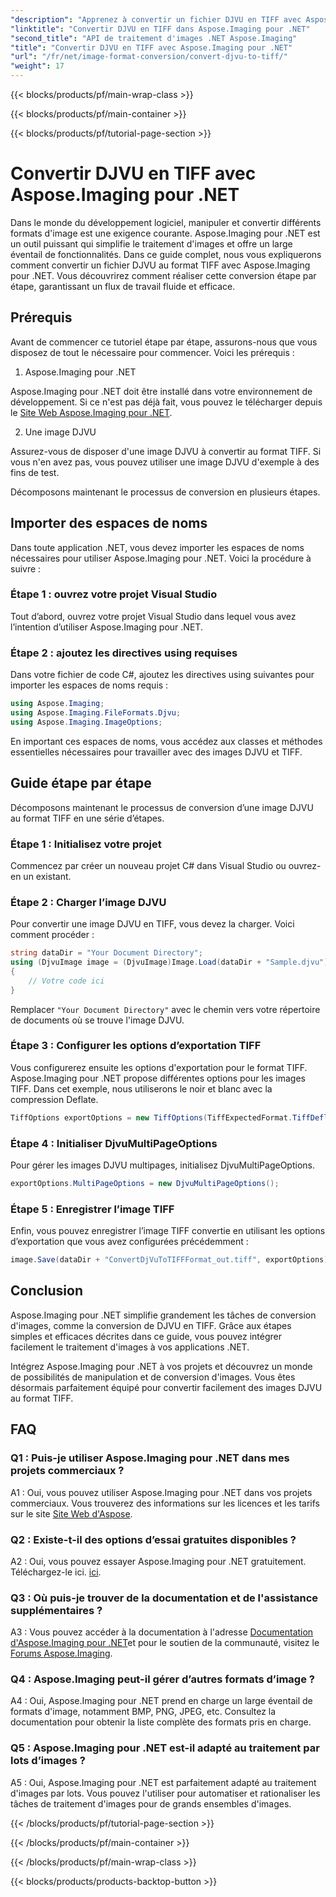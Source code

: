 ```yaml
---
"description": "Apprenez à convertir un fichier DJVU en TIFF avec Aspose.Imaging pour .NET, un outil polyvalent de manipulation d'images. Simplifiez vos tâches de conversion d'images."
"linktitle": "Convertir DJVU en TIFF dans Aspose.Imaging pour .NET"
"second_title": "API de traitement d'images .NET Aspose.Imaging"
"title": "Convertir DJVU en TIFF avec Aspose.Imaging pour .NET"
"url": "/fr/net/image-format-conversion/convert-djvu-to-tiff/"
"weight": 17
---
```


{{< blocks/products/pf/main-wrap-class >}}

{{< blocks/products/pf/main-container >}}

{{< blocks/products/pf/tutorial-page-section >}}

# Convertir DJVU en TIFF avec Aspose.Imaging pour .NET

Dans le monde du développement logiciel, manipuler et convertir différents formats d'image est une exigence courante. Aspose.Imaging pour .NET est un outil puissant qui simplifie le traitement d'images et offre un large éventail de fonctionnalités. Dans ce guide complet, nous vous expliquerons comment convertir un fichier DJVU au format TIFF avec Aspose.Imaging pour .NET. Vous découvrirez comment réaliser cette conversion étape par étape, garantissant un flux de travail fluide et efficace.

## Prérequis

Avant de commencer ce tutoriel étape par étape, assurons-nous que vous disposez de tout le nécessaire pour commencer. Voici les prérequis :

1. Aspose.Imaging pour .NET

Aspose.Imaging pour .NET doit être installé dans votre environnement de développement. Si ce n'est pas déjà fait, vous pouvez le télécharger depuis le [Site Web Aspose.Imaging pour .NET](https://releases.aspose.com/imaging/net/).

2. Une image DJVU

Assurez-vous de disposer d'une image DJVU à convertir au format TIFF. Si vous n'en avez pas, vous pouvez utiliser une image DJVU d'exemple à des fins de test.

Décomposons maintenant le processus de conversion en plusieurs étapes.

## Importer des espaces de noms

Dans toute application .NET, vous devez importer les espaces de noms nécessaires pour utiliser Aspose.Imaging pour .NET. Voici la procédure à suivre :

### Étape 1 : ouvrez votre projet Visual Studio

Tout d’abord, ouvrez votre projet Visual Studio dans lequel vous avez l’intention d’utiliser Aspose.Imaging pour .NET.

### Étape 2 : ajoutez les directives using requises

Dans votre fichier de code C#, ajoutez les directives using suivantes pour importer les espaces de noms requis :

```csharp
using Aspose.Imaging;
using Aspose.Imaging.FileFormats.Djvu;
using Aspose.Imaging.ImageOptions;
```

En important ces espaces de noms, vous accédez aux classes et méthodes essentielles nécessaires pour travailler avec des images DJVU et TIFF.

## Guide étape par étape

Décomposons maintenant le processus de conversion d’une image DJVU au format TIFF en une série d’étapes.

### Étape 1 : Initialisez votre projet

Commencez par créer un nouveau projet C# dans Visual Studio ou ouvrez-en un existant.

### Étape 2 : Charger l’image DJVU

Pour convertir une image DJVU en TIFF, vous devez la charger. Voici comment procéder :

```csharp
string dataDir = "Your Document Directory";
using (DjvuImage image = (DjvuImage)Image.Load(dataDir + "Sample.djvu"))
{
    // Votre code ici
}
```

Remplacer `"Your Document Directory"` avec le chemin vers votre répertoire de documents où se trouve l'image DJVU.

### Étape 3 : Configurer les options d’exportation TIFF

Vous configurerez ensuite les options d'exportation pour le format TIFF. Aspose.Imaging pour .NET propose différentes options pour les images TIFF. Dans cet exemple, nous utiliserons le noir et blanc avec la compression Deflate.

```csharp
TiffOptions exportOptions = new TiffOptions(TiffExpectedFormat.TiffDeflateBw);
```

### Étape 4 : Initialiser DjvuMultiPageOptions

Pour gérer les images DJVU multipages, initialisez DjvuMultiPageOptions.

```csharp
exportOptions.MultiPageOptions = new DjvuMultiPageOptions();
```

### Étape 5 : Enregistrer l’image TIFF

Enfin, vous pouvez enregistrer l’image TIFF convertie en utilisant les options d’exportation que vous avez configurées précédemment :

```csharp
image.Save(dataDir + "ConvertDjVuToTIFFFormat_out.tiff", exportOptions);
```

## Conclusion

Aspose.Imaging pour .NET simplifie grandement les tâches de conversion d'images, comme la conversion de DJVU en TIFF. Grâce aux étapes simples et efficaces décrites dans ce guide, vous pouvez intégrer facilement le traitement d'images à vos applications .NET.

Intégrez Aspose.Imaging pour .NET à vos projets et découvrez un monde de possibilités de manipulation et de conversion d'images. Vous êtes désormais parfaitement équipé pour convertir facilement des images DJVU au format TIFF.

## FAQ

### Q1 : Puis-je utiliser Aspose.Imaging pour .NET dans mes projets commerciaux ?

A1 : Oui, vous pouvez utiliser Aspose.Imaging pour .NET dans vos projets commerciaux. Vous trouverez des informations sur les licences et les tarifs sur le site [Site Web d'Aspose](https://purchase.aspose.com/buy).

### Q2 : Existe-t-il des options d’essai gratuites disponibles ?

A2 : Oui, vous pouvez essayer Aspose.Imaging pour .NET gratuitement. Téléchargez-le ici. [ici](https://releases.aspose.com/).

### Q3 : Où puis-je trouver de la documentation et de l'assistance supplémentaires ?

A3 : Vous pouvez accéder à la documentation à l'adresse [Documentation d'Aspose.Imaging pour .NET](https://reference.aspose.com/imaging/net/)et pour le soutien de la communauté, visitez le [Forums Aspose.Imaging](https://forum.aspose.com/).

### Q4 : Aspose.Imaging peut-il gérer d’autres formats d’image ?

A4 : Oui, Aspose.Imaging pour .NET prend en charge un large éventail de formats d'image, notamment BMP, PNG, JPEG, etc. Consultez la documentation pour obtenir la liste complète des formats pris en charge.

### Q5 : Aspose.Imaging pour .NET est-il adapté au traitement par lots d’images ?

A5 : Oui, Aspose.Imaging pour .NET est parfaitement adapté au traitement d'images par lots. Vous pouvez l'utiliser pour automatiser et rationaliser les tâches de traitement d'images pour de grands ensembles d'images.


{{< /blocks/products/pf/tutorial-page-section >}}

{{< /blocks/products/pf/main-container >}}

{{< /blocks/products/pf/main-wrap-class >}}

{{< blocks/products/products-backtop-button >}}